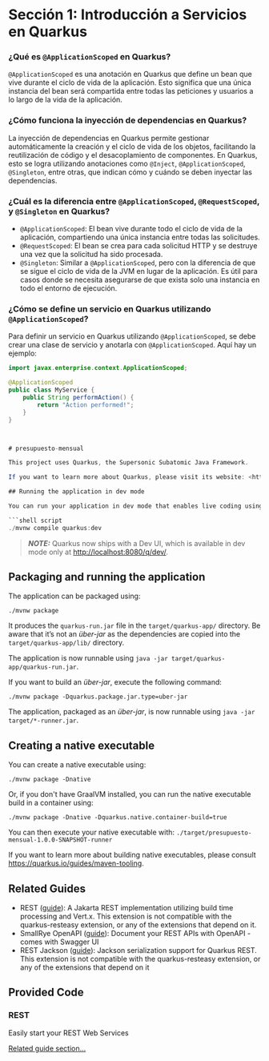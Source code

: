 # Sección 1: Introducción a Servicios en Quarkus

### ¿Qué es `@ApplicationScoped` en Quarkus?
`@ApplicationScoped` es una anotación en Quarkus que define un bean que vive durante el ciclo de vida de la aplicación. Esto significa que una única instancia del bean será compartida entre todas las peticiones y usuarios a lo largo de la vida de la aplicación.

### ¿Cómo funciona la inyección de dependencias en Quarkus?
La inyección de dependencias en Quarkus permite gestionar automáticamente la creación y el ciclo de vida de los objetos, facilitando la reutilización de código y el desacoplamiento de componentes. En Quarkus, esto se logra utilizando anotaciones como `@Inject`, `@ApplicationScoped`, `@Singleton`, entre otras, que indican cómo y cuándo se deben inyectar las dependencias.

### ¿Cuál es la diferencia entre `@ApplicationScoped`, `@RequestScoped`, y `@Singleton` en Quarkus?
- `@ApplicationScoped`: El bean vive durante todo el ciclo de vida de la aplicación, compartiendo una única instancia entre todas las solicitudes.
- `@RequestScoped`: El bean se crea para cada solicitud HTTP y se destruye una vez que la solicitud ha sido procesada.
- `@Singleton`: Similar a `@ApplicationScoped`, pero con la diferencia de que se sigue el ciclo de vida de la JVM en lugar de la aplicación. Es útil para casos donde se necesita asegurarse de que exista solo una instancia en todo el entorno de ejecución.

### ¿Cómo se define un servicio en Quarkus utilizando `@ApplicationScoped`?
Para definir un servicio en Quarkus utilizando `@ApplicationScoped`, se debe crear una clase de servicio y anotarla con `@ApplicationScoped`. Aquí hay un ejemplo:

```java
import javax.enterprise.context.ApplicationScoped;

@ApplicationScoped
public class MyService {
    public String performAction() {
        return "Action performed!";
    }
}



# presupuesto-mensual

This project uses Quarkus, the Supersonic Subatomic Java Framework.

If you want to learn more about Quarkus, please visit its website: <https://quarkus.io/>.

## Running the application in dev mode

You can run your application in dev mode that enables live coding using:

```shell script
./mvnw compile quarkus:dev
```

> **_NOTE:_**  Quarkus now ships with a Dev UI, which is available in dev mode only at <http://localhost:8080/q/dev/>.

## Packaging and running the application

The application can be packaged using:

```shell script
./mvnw package
```

It produces the `quarkus-run.jar` file in the `target/quarkus-app/` directory.
Be aware that it’s not an _über-jar_ as the dependencies are copied into the `target/quarkus-app/lib/` directory.

The application is now runnable using `java -jar target/quarkus-app/quarkus-run.jar`.

If you want to build an _über-jar_, execute the following command:

```shell script
./mvnw package -Dquarkus.package.jar.type=uber-jar
```

The application, packaged as an _über-jar_, is now runnable using `java -jar target/*-runner.jar`.

## Creating a native executable

You can create a native executable using:

```shell script
./mvnw package -Dnative
```

Or, if you don't have GraalVM installed, you can run the native executable build in a container using:

```shell script
./mvnw package -Dnative -Dquarkus.native.container-build=true
```

You can then execute your native executable with: `./target/presupuesto-mensual-1.0.0-SNAPSHOT-runner`

If you want to learn more about building native executables, please consult <https://quarkus.io/guides/maven-tooling>.

## Related Guides

- REST ([guide](https://quarkus.io/guides/rest)): A Jakarta REST implementation utilizing build time processing and Vert.x. This extension is not compatible with the quarkus-resteasy extension, or any of the extensions that depend on it.
- SmallRye OpenAPI ([guide](https://quarkus.io/guides/openapi-swaggerui)): Document your REST APIs with OpenAPI - comes with Swagger UI
- REST Jackson ([guide](https://quarkus.io/guides/rest#json-serialisation)): Jackson serialization support for Quarkus REST. This extension is not compatible with the quarkus-resteasy extension, or any of the extensions that depend on it

## Provided Code

### REST

Easily start your REST Web Services

[Related guide section...](https://quarkus.io/guides/getting-started-reactive#reactive-jax-rs-resources)
